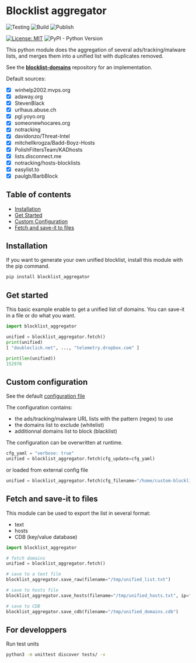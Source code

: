 # Blocklist aggregator

![Testing](https://github.com/dmachard/blocklist-aggregator/workflows/Testing/badge.svg) ![Build](https://github.com/dmachard/blocklist-aggregator/workflows/Build/badge.svg) ![Publish](https://github.com/dmachard/blocklist-aggregator/workflows/Publish%20to%20PyPI/badge.svg) 

[![License: MIT](https://img.shields.io/badge/License-MIT-yellow.svg)](https://opensource.org/licenses/MIT)
![PyPI - Python Version](https://img.shields.io/pypi/pyversions/blocklist_aggregator)

This python module does the aggregation of several ads/tracking/malware lists, and merges them into a unified list with duplicates removed.

See the **[blocklist-domains](https://github.com/dmachard/blocklist-domains)** repository for an implementation.

Default sources:
- [x] winhelp2002.mvps.org
- [x] adaway.org
- [x] StevenBlack
- [x] urlhaus.abuse.ch
- [x] pgl.yoyo.org
- [x] someonewhocares.org
- [x] notracking
- [x] davidonzo/Threat-Intel
- [x] mitchellkrogza/Badd-Boyz-Hosts
- [x] PolishFiltersTeam/KADhosts
- [x] lists.disconnect.me
- [x] notracking/hosts-blocklists
- [x] easylist.to
- [x] paulgb/BarbBlock

## Table of contents
* [Installation](#installation)
* [Get Started](#get-started)
* [Custom Configuration](#custom-configuration)
* [Fetch and save-it to files](#fetch-and-save-it-to-files)

## Installation

If you want to generate your own unified blocklist, 
install this module with the pip command.

```python
pip install blocklist_aggregator
```

## Get started

This basic example enable to get a unified list of domains.
You can save-it in a file or do what you want.

```python
import blocklist_aggregator

unified = blocklist_aggregator.fetch()
print(unified)
[ "doubleclick.net", ..., "telemetry.dropbox.com" ]

print(len(unified))
152978
```

## Custom configuration

See the default [configuration file](../main/blocklist_aggregator/blocklist.conf)

The configuration contains:
- the ads/tracking/malware URL lists with the pattern (regex) to use
- the domains list to exclude (whitelist)
- additionnal domains list to block (blacklist)

The configuration can be overwritten at runtime.

```python
cfg_yaml = "verbose: true"
unified = blocklist_aggregator.fetch(cfg_update=cfg_yaml)
```

or loaded from external config file

```python
unified = blocklist_aggregator.fetch(cfg_filename="/home/custom-blocklist.conf")
```

## Fetch and save-it to files

This module can be used to export the list in several format:
- text
- hosts
- CDB (key/value database)

```python
import blocklist_aggregator

# fetch domains
unified = blocklist_aggregator.fetch()

# save to a text file
blocklist_aggregator.save_raw(filename="/tmp/unified_list.txt")

# save to hosts file
blocklist_aggregator.save_hosts(filename="/tmp/unified_hosts.txt", ip="0.0.0.0")

# save to CDB
blocklist_aggregator.save_cdb(filename="/tmp/unified_domains.cdb")
```

## For developpers

Run test units

```bash
python3 -m unittest discover tests/ -v
```
